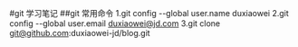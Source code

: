 #git 学习笔记
##git 常用命令
1.git config --global user.name duxiaowei
2.git config --global user.email duxiaowei@jd.com
3.git clone git@github.com:duxiaowei-jd/blog.git
